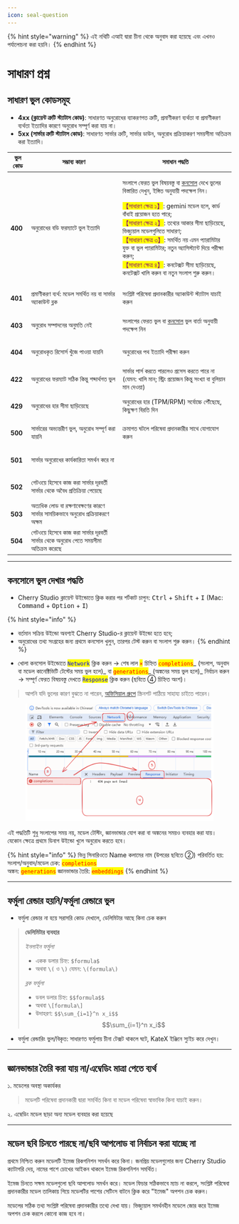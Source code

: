 ```yaml
---
icon: seal-question
---
```


{% hint style="warning" %}
এই নথিটি এআই দ্বারা চীনা থেকে অনুবাদ করা হয়েছে এবং এখনও পর্যালোচনা করা হয়নি।
{% endhint %}

# সাধারণ প্রশ্ন

## সাধারণ ভুল কোডসমূহ

* **4xx (ক্লায়েন্ট ত্রুটি স্ট্যাটাস কোড)**: সাধারণত অনুরোধের ব্যাকরণগত ত্রুটি, প্রমাণীকরণ ব্যর্থতা বা প্রমাণীকরণ ব্যর্থতা ইত্যাদির কারণে অনুরোধ সম্পূর্ণ করা যায় না।
* **5xx (সার্ভার ত্রুটি স্ট্যাটাস কোড)**: সাধারণত সার্ভার ত্রুটি, সার্ভার ডাউন, অনুরোধ প্রক্রিয়াকরণ সময়সীমা অতিক্রম করা ইত্যাদি।

| ভুল কোড         | সম্ভাব্য কারণ                                                     | সমাধান পদ্ধতি                                                                                                                                                                                                                                                                                                                                                                                 |
| -------------- | ----------------------------------------------------------------- | ------------------------------------------------------------------------------------------------------------------------------------------------------------------------------------------------------------------------------------------------------------------------------------------------------------------------------------------------------------------------------------------ |
| <h4>400</h4>   | অনুরোধের বডি ফরম্যাটে ভুল ইত্যাদি                                       | <p>সংলাপে ফেরত ভুল বিষয়বস্তু বা <a href="questions.md#kong-zhi-tai-bao-cuo-cha-kan-fang-fa">কনসোল</a> দেখে ভুলের বিস্তারিত দেখুন, ইঙ্গিত অনুযায়ী পদক্ষেপ নিন।</p><p><mark style="color:purple;">【সাধারণ ক্ষেত্র ১】</mark>: gemini মডেল হলে, কার্ড বাঁধাই প্রয়োজন হতে পারে;<br><mark style="color:purple;">【সাধারণ ক্ষেত্র ২】</mark>: তথ্যের আকার সীমা ছাড়িয়েছে, ভিজ্যুয়াল মডেলগুলিতে সাধারণ;<br><mark style="color:purple;">【সাধারণ ক্ষেত্র ৩】</mark>: সমর্থিত নয় এমন প্যারামিটার যুক্ত বা ভুল প্যারামিটার; নতুন অ্যাসিস্ট্যান্ট দিয়ে পরীক্ষা করুন;<br><mark style="color:purple;">【সাধারণ ক্ষেত্র ৪】</mark>: কনটেক্সট সীমা ছাড়িয়েছে, কনটেক্সট খালি করুন বা নতুন সংলাপ শুরু করুন।</p> |
| <h4>401</h4>   | প্রমাণীকরণ ব্যর্থ: মডেল সমর্থিত নয় বা সার্ভার অ্যাকাউন্ট ব্লক                     | সংশ্লিষ্ট পরিষেবা প্রদানকারীর অ্যাকাউন্ট স্ট্যাটাস যাচাই করুন                                                                                                                                                                                                                                                                                                                           |
| <h4>403</h4>   | অনুরোধ সম্পাদনের অনুমতি নেই                                             | সংলাপের ফেরত ভুল বা [কনসোল](questions.md#kong-zhi-tai-bao-cuo-cha-kan-fang-fa) ভুল বার্তা অনুযায়ী পদক্ষেপ নিন                                                                                                                                                                                                                                                              |
| <h4>404</h4>   | অনুরোধকৃত রিসোর্স খুঁজে পাওয়া যায়নি                                      | অনুরোধের পথ ইত্যাদি পরীক্ষা করুন                                                                                                                                                                                                                                                                                                                                                        |
| <h4>422</h4>   | অনুরোধের ফরম্যাট সঠিক কিন্তু শব্দার্থগত ভুল                                  | সার্ভার পার্স করতে পারলেও প্রসেস করতে পারে না (যেমন: খালি মান; স্ট্রিং প্রয়োজন কিন্তু সংখ্যা বা বুলিয়ান মান দেওয়া)                                                                                                                                                                                                                                                      |
| <h4>429</h4>   | অনুরোধের হার সীমা ছাড়িয়েছে                                            | অনুরোধের হার (TPM/RPM) সর্বোচ্চে পৌঁছেছে, কিছুক্ষণ বিরতি দিন                                                                                                                                                                                                                                                                                                                           |
| <h4>500</h4>   | সার্ভারের অভ্যন্তরীণ ভুল, অনুরোধ সম্পূর্ণ করা যায়নি                           | ক্রমাগত ঘটলে পরিষেবা প্রদানকারীর সাথে যোগাযোগ করুন                                                                                                                                                                                                                                                                                                                                      |
| <h4>501</h4>   | সার্ভার অনুরোধের কার্যকারিতা সমর্থন করে না                                   |                                                                                                                                                                                                                                                                                                                                                                                          |
| <h4>502</h4>   | গেটওয়ে হিসেবে কাজ করা সার্ভার দূরবর্তী সার্ভার থেকে অবৈধ প্রতিক্রিয়া পেয়েছে         |                                                                                                                                                                                                                                                                                                                                                                                          |
| <h4>503</h4>   | অত্যধিক লোড বা রক্ষণাবেক্ষণের কারণে সার্ভার সাময়িকভাবে অনুরোধ প্রক্রিয়াকরণে অক্ষম         |                                                                                                                                                                                                                                                                                                                                                                                          |
| <h4>504</h4>   | গেটওয়ে হিসেবে কাজ করা সার্ভার দূরবর্তী সার্ভার থেকে অনুরোধ পেতে সময়সীমা অতিক্রম করেছে      |                                                                                                                                                                                                                                                                                                                                                                                          |

***

## কনসোলে ভুল দেখার পদ্ধতি

* Cherry Studio ক্লায়েন্ট উইন্ডোতে ক্লিক করার পর শর্টকাট চাপুন: <kbd>Ctrl</kbd> + <kbd>Shift</kbd> + <kbd>I</kbd> (Mac: <kbd>Command</kbd> + <kbd>Option</kbd> + <kbd>I</kbd>)

{% hint style="info" %}
- বর্তমান সক্রিয় উইন্ডো অবশ্যই Cherry Studio-র ক্লায়েন্ট উইন্ডো হতে হবে;
- অনুরোধের তথ্য সংগ্রহের জন্য প্রথমে কনসোল খুলুন, তারপর টেস্ট করুন বা সংলাপ শুরু করুন।
{% endhint %}

* খোলা কনসোল উইন্ডোতে <mark style="color:blue;">`Network`</mark> ক্লিক করুন → শেষ লাল <mark style="color:red;">`×`</mark> চিহ্নিত <mark style="color:red;">`completions`</mark>_ (সংলাপ, অনুবাদ বা মডেল কানেক্টিভিটি টেস্টের সময় ভুল হলে)_ বা <mark style="color:red;">`generations`</mark>_ (অঙ্কনের সময় ভুল হলে)_ নির্বাচন করুন → সম্পূর্ণ ফেরত বিষয়বস্তু দেখতে <mark style="color:blue;">`Response`</mark> ক্লিক করুন (ছবিতে ④ চিহ্নিত অংশ)।

> আপনি যদি ভুলের কারণ বুঝতে না পারেন, [অফিসিয়াল গ্রুপে](https://t.me/CherryStudioAI) স্ক্রিনশট পাঠিয়ে সাহায্য চাইতে পারেন।

<figure><img src="../.gitbook/assets/image (1) (1) (1) (1) (1).png" alt="" width="563"><figcaption></figcaption></figure>

এই পদ্ধতিটি শুধু সংলাপের সময় নয়, মডেল টেস্টিং, জ্ঞানভান্ডার যোগ করা বা অঙ্কনের সময়ও ব্যবহার করা যায়। যেকোন ক্ষেত্রে প্রথমে ডিবাগ উইন্ডো খুলে অনুরোধ করতে হবে।

{% hint style="info" %}
ভিন্ন সিনারিওতে Name কলামের নাম (উপরের ছবিতে ②) পরিবর্তিত হয়:
সংলাপ/অনুবাদ/মডেল চেক: <mark style="color:red;">`completions`</mark>  
অঙ্কন: <mark style="color:red;">`generations`</mark>
জ্ঞানভান্ডার তৈরি: <mark style="color:red;">`embeddings`</mark>
{% endhint %}

***

## ফর্মুলা রেন্ডার হয়নি/ফর্মুলা রেন্ডারে ভুল

* ফর্মুলা রেন্ডার না হয়ে সরাসরি কোড দেখালে, ডেলিমিটার আছে কিনা চেক করুন

> **ডেলিমিটার ব্যবহার**
>
> _ইনলাইন ফর্মুলা_
> * একক ডলার চিহ্ন: `$formula$`
> * অথবা `\(` ও `\)` যেমন: `\(formula\)`
>
> _ব্লক ফর্মুলা_
> * ডবল ডলার চিহ্ন: `$$formula$$`
> * অথবা `\[formula\]`
> * উদাহরণ: `$$\sum_{i=1}^n x_i$$`\
>   $$\sum_{i=1}^n x_i$$

* ফর্মুলা রেন্ডারিং ভুল/বিকৃত: সাধারণত ফর্মুলায় চীনা টেক্সট থাকলে ঘটে, KateX ইঞ্জিনে স্যুইচ করে দেখুন।

***

## জ্ঞানভান্ডার তৈরি করা যায় না/এম্বেডিং মাত্রা পেতে ব্যর্থ

১. মডেলের অবস্থা অকার্যকর  
> মডেলটি পরিষেবা প্রদানকারী দ্বারা সমর্থিত কিনা বা মডেল পরিষেবা স্বাভাবিক কিনা যাচাই করুন।

২. এম্বেডিং মডেল ছাড়া অন্য মডেল ব্যবহার করা হয়েছে

***

## মডেল ছবি চিনতে পারছে না/ছবি আপলোড বা নির্বাচন করা যাচ্ছে না

প্রথমে নিশ্চিত করুন মডেলটি ইমেজ রিকগনিশন সমর্থন করে কিনা। জনপ্রিয় মডেলগুলোর জন্য Cherry Studio ক্যাটাগরি দেয়, নামের পাশে চোখের আইকন থাকলে ইমেজ রিকগনিশন সমর্থিত।

ইমেজ চিনতে সক্ষম মডেলগুলো ছবি আপলোড সমর্থন করে। মডেল ফিচার সঠিকভাবে ম্যাচ না করলে, সংশ্লিষ্ট পরিষেবা প্রদানকারীর মডেল তালিকায় গিয়ে মডেলটির পাশের সেটিংস বাটনে ক্লিক করে "ইমেজ" অপশন চেক করুন।

মডেলের সঠিক তথ্য সংশ্লিষ্ট পরিষেবা প্রদানকারীর তথ্যে দেখা যায়। ভিজ্যুয়াল সমর্থনহীন মডেলে জোর করে ইমেজ অপশন চেক করলে কোনো কাজ হবে না।